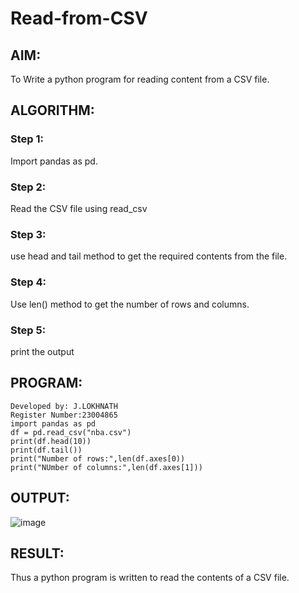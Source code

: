 # Read-from-CSV

## AIM:
To Write a python program for reading content from a CSV file.
## ALGORITHM:
### Step 1:
Import pandas as pd.
### Step 2:
Read the CSV file using read_csv
### Step 3:
use head and tail method to get the required contents from the file.
### Step 4:
Use len() method to get the number of rows and columns.
### Step 5:
print the output

## PROGRAM:
```
Developed by: J.LOKHNATH
Register Number:23004865
import pandas as pd
df = pd.read_csv("nba.csv")
print(df.head(10))
print(df.tail())
print("Number of rows:",len(df.axes[0))
print("NUmber of columns:",len(df.axes[1]))
```
## OUTPUT:
![image](https://github.com/Lokhnath10/Read-from-CSV/assets/138969918/db1def46-34bc-482c-8d1e-7fc828782461)

## RESULT:
Thus a python program is written to read the contents of a CSV file.
